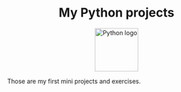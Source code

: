 <center><h1>My Python projects</h1></center>

<p align="center">
    <img src="https://upload.wikimedia.org/wikipedia/commons/thumb/0/0a/Python.svg/2048px-Python.svg.png" alt="Python logo" style="height: 100px; width:100px;"/>
 </p>
 Those are my first mini projects and exercises.
